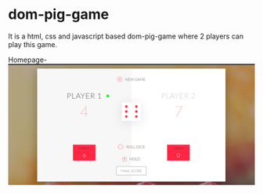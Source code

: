 # dom-pig-game
It is a html, css and javascript based dom-pig-game where 2 players can play this game.

Homepage-
![Homepage](https://github.com/dpk15616/dom-pig-game/blob/master/DPG%20homepage.png)
